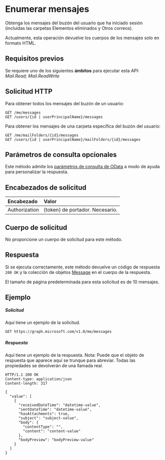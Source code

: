 # <a name="list-messages"></a>Enumerar mensajes

Obtenga los mensajes del buzón del usuario que ha iniciado sesión (incluidas las carpetas Elementos eliminados y Otros correos).

Actualmente, esta operación devuelve los cuerpos de los mensajes solo en formato HTML.

## <a name="prerequisites"></a>Requisitos previos
Se requiere uno de los siguientes **ámbitos** para ejecutar esta API: *Mail.Read; Mail.ReadWrite*
## <a name="http-request"></a>Solicitud HTTP

Para obtener todos los mensajes del buzón de un usuario:

<!-- { "blockType": "ignored" } -->
```http
GET /me/messages
GET /users/{id | userPrincipalName}/messages
```

Para obtener los mensajes de una carpeta específica del buzón del usuario:

<!-- { "blockType": "ignored" } -->
```http
GET /me/mailFolders/{id}/messages
GET /users/{id | userPrincipalName}/mailFolders/{id}/messages
```

## <a name="optional-query-parameters"></a>Parámetros de consulta opcionales
Este método admite los [parámetros de consulta de OData](http://developer.microsoft.com/en-us/graph/docs/overview/query_parameters) a modo de ayuda para personalizar la respuesta.
## <a name="request-headers"></a>Encabezados de solicitud
| Encabezado       | Valor |
|:---------------|:--------|
| Authorization  | {token} de portador. Necesario.  |
 

## <a name="request-body"></a>Cuerpo de solicitud
No proporcione un cuerpo de solicitud para este método.
## <a name="response"></a>Respuesta
Si se ejecuta correctamente, este método devuelve un código de respuesta `200 OK` y la colección de objetos [Message](../resources/message.md) en el cuerpo de la respuesta.

El tamaño de página predeterminada para esta solicitud es de 10 mensajes.

## <a name="example"></a>Ejemplo
##### <a name="request"></a>Solicitud
Aquí tiene un ejemplo de la solicitud.
<!-- {
  "blockType": "request",
  "name": "get_messages"
}-->
```http
GET https://graph.microsoft.com/v1.0/me/messages
```
##### <a name="response"></a>Respuesta
Aquí tiene un ejemplo de la respuesta. Nota: Puede que el objeto de respuesta que aparece aquí se trunque para abreviar. Todas las propiedades se devolverán de una llamada real.
<!-- {
  "blockType": "response",
  "truncated": true,
  "@odata.type": "microsoft.graph.message",
  "isCollection": true
} -->
```http
HTTP/1.1 200 OK
Content-type: application/json
Content-length: 317

{
  "value": [
    {
      "receivedDateTime": "datetime-value",
      "sentDateTime": "datetime-value",
      "hasAttachments": true,
      "subject": "subject-value",
      "body": {
        "contentType": "",
        "content": "content-value"
      },
      "bodyPreview": "bodyPreview-value"
    }
  ]
}
```

<!-- uuid: 8fcb5dbc-d5aa-4681-8e31-b001d5168d79
2015-10-25 14:57:30 UTC -->
<!-- {
  "type": "#page.annotation",
  "description": "List messages",
  "keywords": "",
  "section": "documentation",
  "tocPath": ""
}-->
